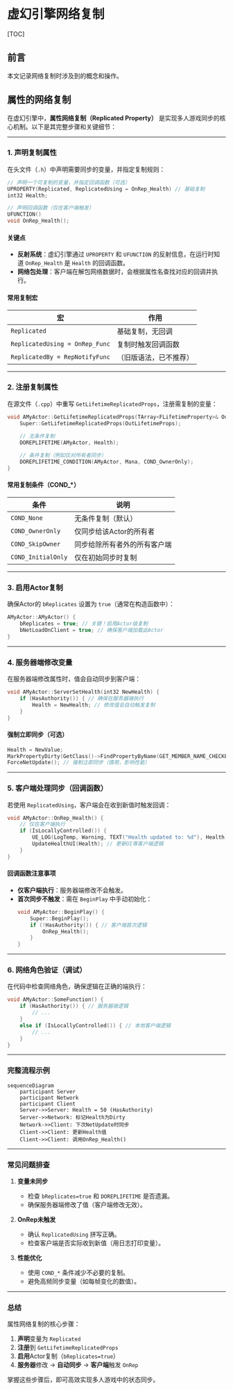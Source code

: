# 虚幻引擎网络复制

[TOC]

## 前言

本文记录网络复制时涉及到的概念和操作。

## 属性的网络复制

在虚幻引擎中，**属性网络复制（Replicated Property）** 是实现多人游戏同步的核心机制。以下是其完整步骤和关键细节：

---

### 1. 声明复制属性
在头文件（`.h`）中声明需要同步的变量，并指定复制规则：
```cpp
// 声明一个可复制的变量，并指定回调函数（可选）
UPROPERTY(Replicated, ReplicatedUsing = OnRep_Health) // 基础复制
int32 Health;

// 声明回调函数（仅在客户端触发）
UFUNCTION()
void OnRep_Health();
```

#### **关键点**

- **反射系统**：虚幻引擎通过 `UPROPERTY` 和 `UFUNCTION` 的反射信息，在运行时知道 `OnRep_Health` 是 `Health` 的回调函数。
- **网络包处理**：客户端在解包网络数据时，会根据属性名查找对应的回调并执行。

#### 常用复制宏

| 宏                             | 作用                   |
| ------------------------------ | ---------------------- |
| `Replicated`                   | 基础复制，无回调       |
| `ReplicatedUsing = OnRep_Func` | 复制时触发回调函数     |
| `ReplicatedBy = RepNotifyFunc` | （旧版语法，已不推荐） |

---

### 2. 注册复制属性
在源文件（`.cpp`）中重写 `GetLifetimeReplicatedProps`，注册需复制的变量：
```cpp
void AMyActor::GetLifetimeReplicatedProps(TArray<FLifetimeProperty>& OutLifetimeProps) const {
    Super::GetLifetimeReplicatedProps(OutLifetimeProps);
    
    // 无条件复制
    DOREPLIFETIME(AMyActor, Health); 

    // 条件复制（例如仅对所有者同步）
    DOREPLIFETIME_CONDITION(AMyActor, Mana, COND_OwnerOnly);
}
```

#### 常用复制条件（COND_*）
| 条件               | 说明                         |
| ------------------ | ---------------------------- |
| `COND_None`        | 无条件复制（默认）           |
| `COND_OwnerOnly`   | 仅同步给该Actor的所有者      |
| `COND_SkipOwner`   | 同步给除所有者外的所有客户端 |
| `COND_InitialOnly` | 仅在初始同步时复制           |

---

### 3. 启用Actor复制
确保Actor的 `bReplicates` 设置为 `true`（通常在构造函数中）：
```cpp
AMyActor::AMyActor() {
    bReplicates = true; // 关键！启用Actor级复制
    bNetLoadOnClient = true; // 确保客户端加载此Actor
}
```

---

### 4. 服务器端修改变量
在服务器端修改属性时，值会自动同步到客户端：
```cpp
void AMyActor::ServerSetHealth(int32 NewHealth) {
    if (HasAuthority()) { // 确保在服务器端执行
        Health = NewHealth; // 修改值会自动触发复制
    }
}
```

#### 强制立即同步（可选）
```cpp
Health = NewValue;
MarkPropertyDirty(GetClass()->FindPropertyByName(GET_MEMBER_NAME_CHECKED(AMyActor, Health))); // 手动标记为Dirty
ForceNetUpdate(); // 强制立即同步（慎用，影响性能）
```

---

### 5. 客户端处理同步（回调函数）
若使用 `ReplicatedUsing`，客户端会在收到新值时触发回调：
```cpp
void AMyActor::OnRep_Health() {
    // 仅在客户端执行
    if (IsLocallyControlled()) {
        UE_LOG(LogTemp, Warning, TEXT("Health updated to: %d"), Health);
        UpdateHealthUI(Health); // 更新UI等客户端逻辑
    }
}
```

#### 回调函数注意事项
- **仅客户端执行**：服务器端修改不会触发。
- **首次同步不触发**：需在 `BeginPlay` 中手动初始化：
  ```cpp
  void AMyActor::BeginPlay() {
      Super::BeginPlay();
      if (!HasAuthority()) { // 客户端首次逻辑
          OnRep_Health();
      }
  }
  ```

---

### 6. 网络角色验证（调试）
在代码中检查网络角色，确保逻辑在正确的端执行：
```cpp
void AMyActor::SomeFunction() {
    if (HasAuthority()) { // 服务器端逻辑
        // ...
    } 
    else if (IsLocallyControlled()) { // 本地客户端逻辑
        // ...
    }
}
```

---

### 完整流程示例
```mermaid
sequenceDiagram
    participant Server
    participant Network
    participant Client
    Server->>Server: Health = 50 (HasAuthority)
    Server->>Network: 标记Health为Dirty
    Network->>Client: 下次NetUpdate时同步
    Client->>Client: 更新Health值
    Client->>Client: 调用OnRep_Health()
```

---

### 常见问题排查
1. **变量未同步**  
   - 检查 `bReplicates=true` 和 `DOREPLIFETIME` 是否遗漏。
   - 确保服务器端修改了值（客户端修改无效）。

2. **OnRep未触发**  
   - 确认 `ReplicatedUsing` 拼写正确。
   - 检查客户端是否实际收到新值（用日志打印变量）。

3. **性能优化**  
   - 使用 `COND_*` 条件减少不必要的复制。
   - 避免高频同步变量（如每帧变化的数值）。

---

### 总结
属性网络复制的核心步骤：  
1. **声明**变量为 `Replicated`  
2. **注册**到 `GetLifetimeReplicatedProps`  
3. **启用**Actor复制（`bReplicates=true`）  
4. **服务器**修改 → **自动同步** → **客户端**触发 `OnRep`  

掌握这些步骤后，即可高效实现多人游戏中的状态同步。

